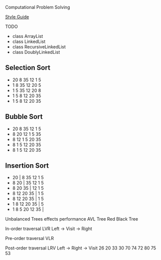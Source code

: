 Computational Problem Solving

[Style Guide](https://google.github.io/styleguide/javaguide.html)

TODO
- class ArrayList
- class LinkedList
- class RecursiveLinkedList
- class DoublyLinkedList


## Selection Sort
- 20 8 35 12 1 5
- 1 8 35 12 20 5
- 1 5 35 12 20 8
- 1 5 8 12 20 35
- 1 5 8 12 20 35

## Bubble Sort
- 20 8 35 12 1 5
- 8 20 12 1 5 35
- 8 12 1 5 20 35
- 8 1 5 12 20 35
- 8 1 5 12 20 35

## Insertion Sort
- 20 | 8 35 12 1 5
- 8 20 | 35 12 1 5
- 8 20 35 | 12 1 5
- 8 12 20 35 | 1 5
- 8 12 20 35 | 1 5
- 1 8 12 20 35 | 5
- 1 8 5 20 12 35 |

Unbalanced Trees effects performance
AVL Tree
Red Black Tree

In-order traversal
LVR
Left -> Visit -> Right

Pre-order traversal
VLR

Post-order traversal
LRV
Left -> Right -> Visit
26 20 33 30 70 74 72 80 75 53

